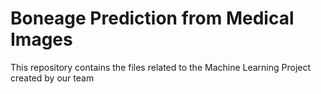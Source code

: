 # Boneage Prediction from Medical Images
This repository contains the files related to the Machine Learning Project created by our team
